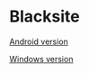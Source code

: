 # Blacksite
 
[Android version](http://users.metropolia.fi/~simooj/index/dl/PC-ver1.2.zip)

[Windows version](http://users.metropolia.fi/~simooj/index/dl/Seikkailutime.apk)

